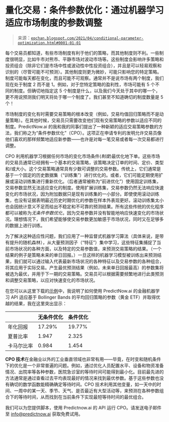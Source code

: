 <!--yml

分类：未分类

日期：2024-05-12 18:54:19

-->

# 量化交易：条件参数优化：通过机器学习适应市场制度的参数调整

> 来源：[`epchan.blogspot.com/2021/04/conditional-parameter-optimization.html#0001-01-01`](http://epchan.blogspot.com/2021/04/conditional-parameter-optimization.html#0001-01-01)

每个交易员都知道，有些市场制度有利于他们的策略，而其他制度则不利。一些制度很明显，比如牛市对熊市、平静市场对波动市场等。这些制度会影响许多策略和投资组合（除非它们是市场中性或波动性中性投资组合），并且是可以轻易观察和识别的（尽管可能不可预测）。其他制度则更为微妙，可能只影响您的特定策略。制度可能每天都在变化，而且可能不可观察。通常并不是说市场有两个制度，我们现在处于制度 2 而不是 1。例如，对于您特定策略的盈利性，市场可能有 5 个不同的制度。但确切地指定这 5 个制度是什么，以及我们今天处于其中的哪一个，更不用说预测我们明天将处于哪一个制度了。我们甚至不知道确切的制度数量是 5 个！

市场制度的变化有时需要交易策略的根本改变（例如，交易均值回归策略而不是动量策略）。在其他时候，交易员只需要改变他们现有交易策略的参数以适应不同的制度。PredictNow.ai 的我和我的同事们提出了一种新颖的适应交易策略参数的方法，我们称之为“条件参数优化”（CPO）。这项正在申请专利的发明允许交易员像他们喜欢的那样频繁地适应新参数——也许是对每一笔交易或者每一次交易都进行调整。

CPO 利用机器学习根据任何市场的变化市场条件(*制度*)最优化地下单。这些市场的交易员通常已经拥有一个基本的交易策略，该策略决定订单的时间、定价、类型和/或大小。这个交易策略通常具有少数可调整的交易参数。传统上，它们通常是基于一个固定的历史数据集（“训练集”）进行优化的。或者，它们可能定期使用扩展或滚动训练集进行重新优化。（后者通常被称为“前进优化”）使用固定训练集，交易参数显然无法适应变化的制度。使用扩展训练集，交易参数仍然无法响应快速变化的市场状况，因为附加数据只是现有训练集的一小部分。即使使用滚动训练集，也没有证据表明最近历史时期优化的参数在样本外表现更好。滚动训练集太小也会因统计意义不足而给出不稳定和不可靠的预测结果。所有这些传统的优化程序都可以被称为*无条件参数优化*，因为交易参数并没有智能地响应快速变化的市场状况。理想情况下，我们希望能够使交易参数更加敏感于市场状况，同时又在足够多的数据上进行训练。

为了解决这种适应性问题，我们应用了一种监督式机器学习算法（具体来说，是带有提升的随机森林），从大量预测因子（“特征”）集中学习，这些特征集捕捉了当前市场状况的各种方面，以及特定的交易参数值，来预测交易策略的结果。（一个结果的例子是策略未来的单日回报。）一旦这样的机器学习模型被训练出来预测结果，我们就可以通过输入代表最新市场状况的各种特征以及交易参数的各种组合，将其应用于实际交易。产生最优预测结果（例如，未来单日回报最高）的参数集将被选为最优，并用于下一期的交易策略。交易员可以根据需要频繁地进行此类预测和调整交易策略，以应对快速变化的市场状况。

在您可以从这里下载的[示例](https://py.predictnow.ai/request_cpo_paper)中，我说明了如何使用 PredictNow.ai 的金融机器学习 API 适应基于 Bollinger Bands 的平均回归策略的参数（黄金 ETF）并取得优越的结果，我在这里突出显示：

|  | 无条件优化 | 条件优化 |
| --- | --- | --- |
| 年化回报 | 17.29% | 19.77% |
| 夏普比率 | 1.947 | 2.325 |
| 卡马尔比率 | 0.984 | 1.454 |

**CPO 技术**在金融业以外的工业垂直领域也非常有用——毕竟，在时变和随机条件下的优化是一个非常普遍的问题。例如，通过优化人员配置水平、设备和物资准备情况、出院率等各种参数，医院急诊室的等待时间可能得到最小化。目前最先进的方法通常是通过查看过去平均表现最好的情况来找到最优参数。基于这些参数也没有确切的数学函数能精确确定等待时间。CPO 技术利用其他变量，如一天中的时间、一周中的某一天、季节、天气、是否最近有大型活动等，来预测在各种参数组合下的等待时间，从而找到在当前条件下实现最短等待时间的最优组合。

我们可以为您提供脚本，使用 Predictnow.ai 的 API 运行 CPO。请发送电子邮件至 info@predictnow.ai 获取免费试用。
